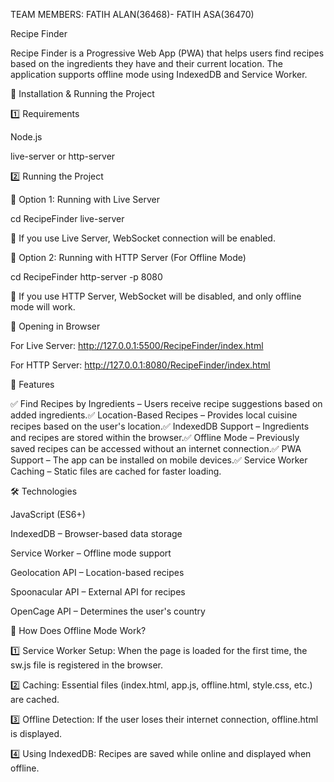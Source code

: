 TEAM MEMBERS: FATIH ALAN(36468)- FATIH ASA(36470)

Recipe Finder

Recipe Finder is a Progressive Web App (PWA) that helps users find recipes based on the ingredients they have and their current location. The application supports offline mode using IndexedDB and Service Worker.

🚀 Installation & Running the Project

1️⃣ Requirements

Node.js

live-server or http-server

2️⃣ Running the Project

🔹 Option 1: Running with Live Server

cd RecipeFinder
live-server

📌 If you use Live Server, WebSocket connection will be enabled.

🔹 Option 2: Running with HTTP Server (For Offline Mode)

cd RecipeFinder
http-server -p 8080

📌 If you use HTTP Server, WebSocket will be disabled, and only offline mode will work.

🔹 Opening in Browser

For Live Server: http://127.0.0.1:5500/RecipeFinder/index.html

For HTTP Server: http://127.0.0.1:8080/RecipeFinder/index.html

🌟 Features

✅ Find Recipes by Ingredients – Users receive recipe suggestions based on added ingredients.✅ Location-Based Recipes – Provides local cuisine recipes based on the user's location.✅ IndexedDB Support – Ingredients and recipes are stored within the browser.✅ Offline Mode – Previously saved recipes can be accessed without an internet connection.✅ PWA Support – The app can be installed on mobile devices.✅ Service Worker Caching – Static files are cached for faster loading.

🛠️ Technologies

JavaScript (ES6+)

IndexedDB – Browser-based data storage

Service Worker – Offline mode support

Geolocation API – Location-based recipes

Spoonacular API – External API for recipes

OpenCage API – Determines the user's country

📝 How Does Offline Mode Work?

1️⃣ Service Worker Setup: When the page is loaded for the first time, the sw.js file is registered in the browser.

2️⃣ Caching: Essential files (index.html, app.js, offline.html, style.css, etc.) are cached.

3️⃣ Offline Detection: If the user loses their internet connection, offline.html is displayed.

4️⃣ Using IndexedDB: Recipes are saved while online and displayed when offline.

